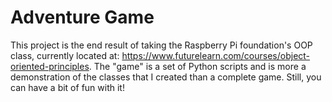 # Adventure Game
This project is the end result of taking the Raspberry Pi foundation's OOP
class, currently located at: https://www.futurelearn.com/courses/object-oriented-principles.
The "game" is a set of Python scripts and is more a demonstration of the classes that I created than a complete game.
Still, you can have a bit of fun with it!
